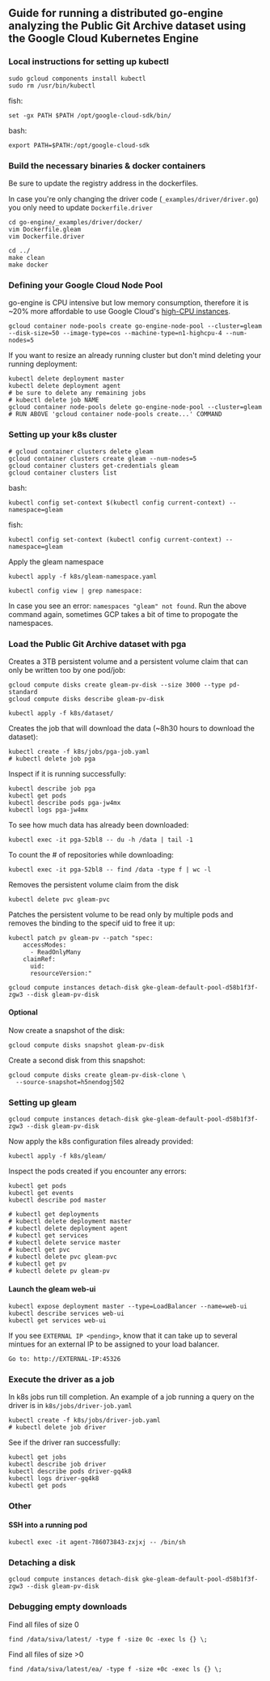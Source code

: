 ## Guide for running a distributed go-engine analyzing the Public Git Archive dataset using the Google Cloud Kubernetes Engine

### Local instructions for setting up kubectl 

```
sudo gcloud components install kubectl
sudo rm /usr/bin/kubectl 
```
fish: 
```
set -gx PATH $PATH /opt/google-cloud-sdk/bin/
``` 

bash: 
```
export PATH=$PATH:/opt/google-cloud-sdk
```

### Build the necessary binaries & docker containers
Be sure to update the registry address in the dockerfiles.
 
In case you're only changing the driver code (`_examples/driver/driver.go`) you only need to update `Dockerfile.driver`

```
cd go-engine/_examples/driver/docker/
vim Dockerfile.gleam
vim Dockerfile.driver
``` 

```
cd ../
make clean
make docker
```

### Defining your Google Cloud Node Pool

go-engine is CPU intensive but low memory consumption, therefore it is ~20% more affordable to use Google Cloud's [high-CPU instances](https://cloud.google.com/compute/docs/machine-types#highcpu).

```
gcloud container node-pools create go-engine-node-pool --cluster=gleam --disk-size=50 --image-type=cos --machine-type=n1-highcpu-4 --num-nodes=5
```

If you want to resize an already running cluster but don't mind deleting your running deployment:

```
kubectl delete deployment master
kubectl delete deployment agent
# be sure to delete any remaining jobs
# kubectl delete job NAME
gcloud container node-pools delete go-engine-node-pool --cluster=gleam
# RUN ABOVE 'gcloud container node-pools create...' COMMAND
```

### Setting up your k8s cluster

```
# gcloud container clusters delete gleam
gcloud container clusters create gleam --num-nodes=5
gcloud container clusters get-credentials gleam
gcloud container clusters list
```

bash:
```
kubectl config set-context $(kubectl config current-context) --namespace=gleam
```
fish:
```
kubectl config set-context (kubectl config current-context) --namespace=gleam
```

Apply the gleam namespace

```
kubectl apply -f k8s/gleam-namespace.yaml
```

```
kubectl config view | grep namespace:

```

In case you see an error: `namespaces "gleam" not found`. Run the above command again, sometimes GCP takes a bit of time to propogate the namespaces.

### Load the Public Git Archive dataset with pga

Creates a 3TB persistent volume and a persistent volume claim that can only be written too by one pod/job:

```
gcloud compute disks create gleam-pv-disk --size 3000 --type pd-standard
gcloud compute disks describe gleam-pv-disk
```

```
kubectl apply -f k8s/dataset/
```

Creates the job that will download the data (~8h30 hours to download the dataset):

```
kubectl create -f k8s/jobs/pga-job.yaml 
# kubectl delete job pga
```

Inspect if it is running successfully: 

```
kubectl describe job pga
kubectl get pods
kubectl describe pods pga-jw4mx
kubectl logs pga-jw4mx
```

To see how much data has already been downloaded:

```
kubectl exec -it pga-52bl8 -- du -h /data | tail -1
```

To count the # of repositories while downloading:

```
kubectl exec -it pga-52bl8 -- find /data -type f | wc -l
```

Removes the persistent volume claim from the disk

```
kubectl delete pvc gleam-pvc
```

Patches the persistent volume to be read only by multiple pods and removes the binding to the specif uid to free it up:

```
kubectl patch pv gleam-pv --patch "spec:
    accessModes:
      - ReadOnlyMany
    claimRef:
      uid:
      resourceVersion:"
```

```
gcloud compute instances detach-disk gke-gleam-default-pool-d58b1f3f-zgw3 --disk gleam-pv-disk
```

#### Optional

Now create a snapshot of the disk:

```
gcloud compute disks snapshot gleam-pv-disk
```

Create a second disk from this snapshot:

```
gcloud compute disks create gleam-pv-disk-clone \
  --source-snapshot=h5nendogj502
```

### Setting up gleam

```
gcloud compute instances detach-disk gke-gleam-default-pool-d58b1f3f-zgw3 --disk gleam-pv-disk
```

Now apply the k8s configuration files already provided:

```
kubectl apply -f k8s/gleam/
```

Inspect the pods created if you encounter any errors:

```
kubectl get pods
kubectl get events
kubectl describe pod master
```

```
# kubectl get deployments
# kubectl delete deployment master
# kubectl delete deployment agent
# kubectl get services
# kubectl delete service master
# kubectl get pvc
# kubectl delete pvc gleam-pvc
# kubectl get pv
# kubectl delete pv gleam-pv
```

#### Launch the gleam web-ui 
```
kubectl expose deployment master --type=LoadBalancer --name=web-ui
kubectl describe services web-ui
kubectl get services web-ui
```

If you see `EXTERNAL IP <pending>`, know that it can take up to several mintues for an external IP to be assigned to your load balancer.

```
Go to: http://EXTERNAL-IP:45326
```

### Execute the driver as a job

In k8s jobs run till completion. An example of a job running a query on the driver is in `k8s/jobs/driver-job.yaml`

```
kubectl create -f k8s/jobs/driver-job.yaml
# kubectl delete job driver
```

See if the driver ran successfully:
```
kubectl get jobs
kubectl describe job driver
kubectl describe pods driver-gq4k8
kubectl logs driver-gq4k8
kubectl get pods
```

### Other

#### SSH into a running pod

```
kubectl exec -it agent-786073843-zxjxj -- /bin/sh
```

### Detaching a disk

```
gcloud compute instances detach-disk gke-gleam-default-pool-d58b1f3f-zgw3 --disk gleam-pv-disk
```

### Debugging empty downloads

Find all files of size 0

```
find /data/siva/latest/ -type f -size 0c -exec ls {} \;
```

Find all files of size >0

```
find /data/siva/latest/ea/ -type f -size +0c -exec ls {} \;
```